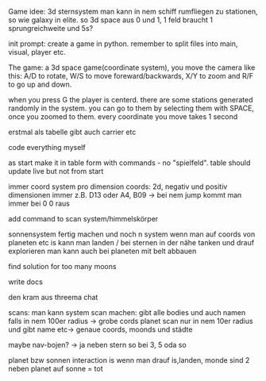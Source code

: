 Game idee: 3d sternsystem man kann in nem schiff rumfliegen zu stationen, so wie galaxy in elite. so 3d space aus 0 und 1, 1 feld braucht 1 sprungreichweite und 5s?



init prompt:
create a game in python. remember to split files into main, visual, player etc.

The game: a 3d space game(coordinate system), you move the camera like this: A/D to rotate, W/S to move foreward/backwards, X/Y to zoom and R/F to go up and down.

when you press G the player is centerd. there are some stations generated randomly in the system. you can go to them by selecting them with SPACE, once you zoomed to them. every coordinate you move takes 1 second

erstmal als tabelle
gibt auch carrier etc


code everything myself


as start make it in table form with commands - no "spielfeld". 
table should update live but not from start



immer coord system pro dimension
coords: 2d, negativ und positiv
dimensionen immer z.B. D13 oder A4, B09 -> bei nem jump kommt man immer bei 0 0 raus

add command to scan system/himmelskörper

sonnensystem fertig machen und noch n system
wenn man auf coords von planeten etc is kann man landen / bei sternen in der nähe tanken und drauf explorieren man kann auch bei planeten mit belt abbauen

find solution for too many moons


write docs


den kram aus threema chat



scans:
man kann system scan machen:
gibt alle bodies und auch namen falls in nem 100er radius -> grobe cords
planet scan nur in nem 10er radius und gibt name etc-> genaue coords, moonds und städte

maybe nav-bojen? -> ja neben stern so bei 3, 5 oda so



planet bzw sonnen interaction is wenn man drauf is,landen, monde sind 2 neben planet
auf sonne = tot
